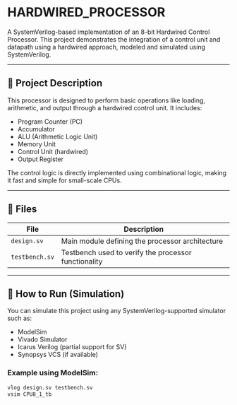 # HARDWIRED_PROCESSOR

A SystemVerilog-based implementation of an 8-bit Hardwired Control Processor. This project demonstrates the integration of a control unit and datapath using a hardwired approach, modeled and simulated using SystemVerilog.

---

## 🧠 Project Description

This processor is designed to perform basic operations like loading, arithmetic, and output through a hardwired control unit. It includes:

- Program Counter (PC)
- Accumulator
- ALU (Arithmetic Logic Unit)
- Memory Unit
- Control Unit (hardwired)
- Output Register

The control logic is directly implemented using combinational logic, making it fast and simple for small-scale CPUs.

---

## 📁 Files

| File | Description |
|------|-------------|
| `design.sv` | Main module defining the processor architecture |
| `testbench.sv` | Testbench used to verify the processor functionality |

---

## 🧪 How to Run (Simulation)

You can simulate this project using any SystemVerilog-supported simulator such as:

- ModelSim
- Vivado Simulator
- Icarus Verilog (partial support for SV)
- Synopsys VCS (if available)

### Example using ModelSim:
```bash
vlog design.sv testbench.sv
vsim CPU8_1_tb
